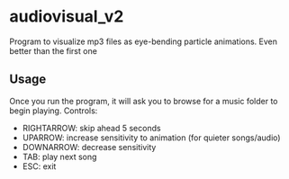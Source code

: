 # audiovisual_v2
Program to visualize mp3 files as eye-bending particle animations. Even better than the first one

## Usage
Once you run the program, it will ask you to browse for a music folder to begin playing.
Controls:
 - RIGHTARROW: skip ahead 5 seconds
 - UPARROW:    increase sensitivity to animation (for quieter songs/audio)
 - DOWNARROW:  decrease sensitivity
 - TAB:        play next song
 - ESC:        exit

